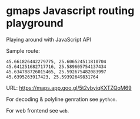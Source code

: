 # gmaps Javascript routing playground
Playing around with JavaScript API

Sample route:

    45.661826442279775, 25.606524511810704
    45.641251682717716, 25.589605754137434
    45.634788726015465, 25.592675482083997
    45.6395263917423, 25.59392649831764

URL: https://maps.app.goo.gl/5t2vbyiqKXTZQoM69

For decoding & polyline genration see `python`.

For web frontend see `web`.
